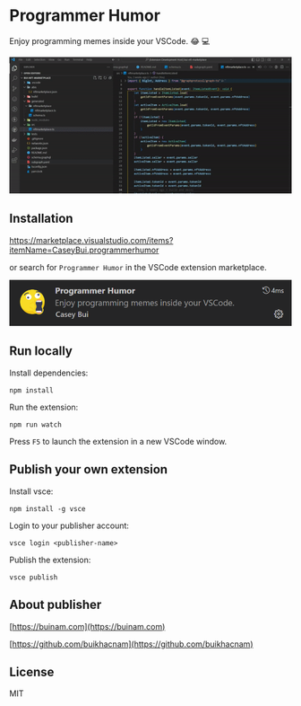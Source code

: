 # Programmer Humor

Enjoy programming memes inside your VSCode. 😂 💻

<img src='https://raw.githubusercontent.com/buikhacnam/buikhacnam/main/public/programmer-humor.gif' alt=''/>


## Installation
https://marketplace.visualstudio.com/items?itemName=CaseyBui.programmerhumor

or search for `Programmer Humor` in the VSCode extension marketplace.

<img src='https://raw.githubusercontent.com/buikhacnam/buikhacnam/main/public/extension.png' alt=''/>

## Run locally

Install dependencies: 
```
npm install
```

Run the extension:

```
npm run watch
```

Press `F5` to launch the extension in a new VSCode window.

## Publish your own extension

Install vsce:

```
npm install -g vsce
```

Login to your publisher account:

```
vsce login <publisher-name>
```

Publish the extension:

```
vsce publish
```

## About publisher
[https://buinam.com](https://buinam.com)

[https://github.com/buikhacnam](https://github.com/buikhacnam)


## License
MIT